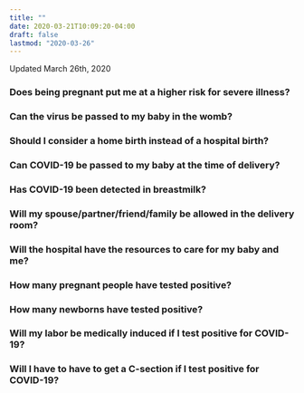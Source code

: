 ```yaml
---
title: ""
date: 2020-03-21T10:09:20-04:00
draft: false
lastmod: "2020-03-26"
---
```


Updated March 26th, 2020

### Does being pregnant put me at a higher risk for severe illness?

### Can the virus be passed to my baby in the womb?

### Should I consider a home birth instead of a hospital birth?

### Can COVID-19 be passed to my baby at the time of delivery?

### Has COVID-19 been detected in breastmilk?

### Will my spouse/partner/friend/family be allowed in the delivery room?

### Will the hospital have the resources to care for my baby and me?

### How many pregnant people have tested positive?

### How many newborns have tested positive?

### Will my labor be medically induced if I test positive for COVID-19?

### Will I have to have to get a C-section if I test positive for COVID-19?